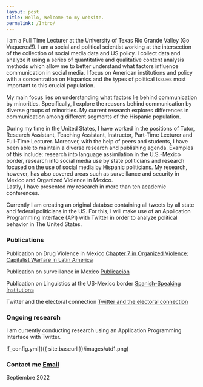 ```yaml
---
layout: post
title: Hello, Welcome to my website. 
permalink: /Intro/
---
```


I am a Full Time Lecturer at the University of Texas Rio Grande Valley (Go Vaqueros!!). I am a social and political scientist working at the intersection of the collection of social media data and US policy. I collect data and analyze it using a series of quantitative and qualitative content analysis methods which allow me to better understand what factors influence communication in social media. I focus on American institutions and policy with a concentration on Hispanics and the types of political issues most important to this crucial population. 


My main focus lies on understanding what factors lie behind communication by minorities. Specifically, I explore the reasons behind communication by diverse groups of minorities. My current research explores differences in communication among different segments of the Hispanic population. 

During my time in the United States, I have worked in the positions of Tutor, Research Assistant, Teaching Assistant, Instructor, Part-Time Lecturer and Full-Time Lecturer. 
Moreover, with the help of peers and students, I have been able to maintain a diverse research and publishing agenda. 
Examples of this include: research into language assimilation in the U.S.-Mexico border, research into social media use by state politicians and research focused on the use of social media by Hispanic politicians. 
My research, however, has also covered areas such as surveillance and security in Mexico and Organized Violence in Mexico.  
Lastly, I have presented my research in more than ten academic conferences.

Currently I am creating an original databse containing all tweets by all state and federal politicians in the US. For this, I will make use of an Application Programming Interface (API) with Twitter in order to analyze political behavior in The United States.


### Publications

Publication on Drug Violence in Mexico
[Chapter 7 in Organized Violence: Capitalist Warfare in Latin America](https://read.amazon.com/kp/embed?asin=B07S5XFNKP&preview=newtab&linkCode=kpe&ref_=cm_sw_r_kb_dp_X2NuFbJJZDT1A)

Publication on surveillance in Mexico
[Publicación](/images/MexicoSagePublication.pdf)

Publication on Linguistics at the US-Mexico border
[Spanish-Speaking Institutions](/images/SpanishSpeakingInstitutionsandLanguageAssimilationintheRioGrandeValley.pdf)

Twitter and the electoral connection
[Twitter and the electoral connection](/images/Twitterandtheelectoralconnection.pdf)


### Ongoing research

I am currently conducting research using an Application Programming Interface with Twitter.





![_config.yml]({{ site.baseurl }}/images/utd1.png)

### Contact me [Email](mailto:cxg172030@utdallas.edu)

Septiembre 2022
